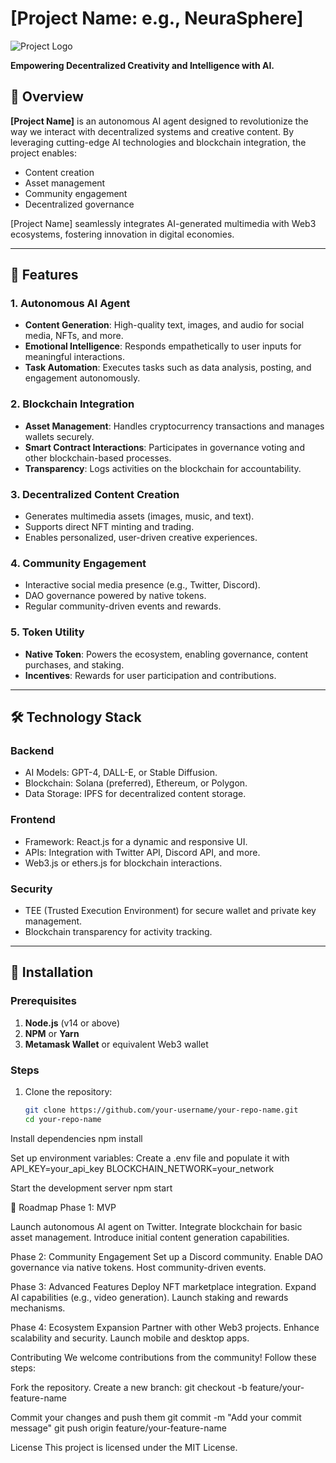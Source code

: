 # [Project Name: e.g., NeuraSphere]

![Project Logo](https://your-logo-link.com/logo.png)

**Empowering Decentralized Creativity and Intelligence with AI.**

## 🌟 Overview

**[Project Name]** is an autonomous AI agent designed to revolutionize the way we interact with decentralized systems and creative content. By leveraging cutting-edge AI technologies and blockchain integration, the project enables:
- Content creation
- Asset management
- Community engagement
- Decentralized governance

[Project Name] seamlessly integrates AI-generated multimedia with Web3 ecosystems, fostering innovation in digital economies.

---

## 🚀 Features

### **1. Autonomous AI Agent**
- **Content Generation**: High-quality text, images, and audio for social media, NFTs, and more.
- **Emotional Intelligence**: Responds empathetically to user inputs for meaningful interactions.
- **Task Automation**: Executes tasks such as data analysis, posting, and engagement autonomously.

### **2. Blockchain Integration**
- **Asset Management**: Handles cryptocurrency transactions and manages wallets securely.
- **Smart Contract Interactions**: Participates in governance voting and other blockchain-based processes.
- **Transparency**: Logs activities on the blockchain for accountability.

### **3. Decentralized Content Creation**
- Generates multimedia assets (images, music, and text).
- Supports direct NFT minting and trading.
- Enables personalized, user-driven creative experiences.

### **4. Community Engagement**
- Interactive social media presence (e.g., Twitter, Discord).
- DAO governance powered by native tokens.
- Regular community-driven events and rewards.

### **5. Token Utility**
- **Native Token**: Powers the ecosystem, enabling governance, content purchases, and staking.
- **Incentives**: Rewards for user participation and contributions.

---

## 🛠️ Technology Stack

### **Backend**
- AI Models: GPT-4, DALL-E, or Stable Diffusion.
- Blockchain: Solana (preferred), Ethereum, or Polygon.
- Data Storage: IPFS for decentralized content storage.

### **Frontend**
- Framework: React.js for a dynamic and responsive UI.
- APIs: Integration with Twitter API, Discord API, and more.
- Web3.js or ethers.js for blockchain interactions.

### **Security**
- TEE (Trusted Execution Environment) for secure wallet and private key management.
- Blockchain transparency for activity tracking.

---

## 📖 Installation

### Prerequisites
1. **Node.js** (v14 or above)
2. **NPM** or **Yarn**
3. **Metamask Wallet** or equivalent Web3 wallet

### Steps
1. Clone the repository:
   ```bash
   git clone https://github.com/your-username/your-repo-name.git
   cd your-repo-name

Install dependencies
npm install

Set up environment variables: Create a .env file and populate it with
API_KEY=your_api_key
BLOCKCHAIN_NETWORK=your_network

Start the development server
npm start

🚧 Roadmap
Phase 1: MVP

Launch autonomous AI agent on Twitter.
Integrate blockchain for basic asset management.
Introduce initial content generation capabilities.

Phase 2: Community Engagement
Set up a Discord community.
Enable DAO governance via native tokens.
Host community-driven events.

Phase 3: Advanced Features
Deploy NFT marketplace integration.
Expand AI capabilities (e.g., video generation).
Launch staking and rewards mechanisms.

Phase 4: Ecosystem Expansion
Partner with other Web3 projects.
Enhance scalability and security.
Launch mobile and desktop apps.

Contributing
We welcome contributions from the community! Follow these steps:

Fork the repository.
Create a new branch:
git checkout -b feature/your-feature-name

Commit your changes and push them
git commit -m "Add your commit message"
git push origin feature/your-feature-name

License
This project is licensed under the MIT License.
